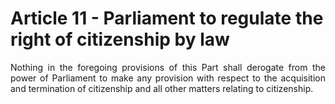 # Article 11 - Parliament to regulate the right of citizenship by law

<div style="text-align: justify">
Nothing in the foregoing provisions of this Part shall derogate from the power of Parliament to make any provision with respect to the acquisition and termination of citizenship and all other matters relating to citizenship.
</div>
